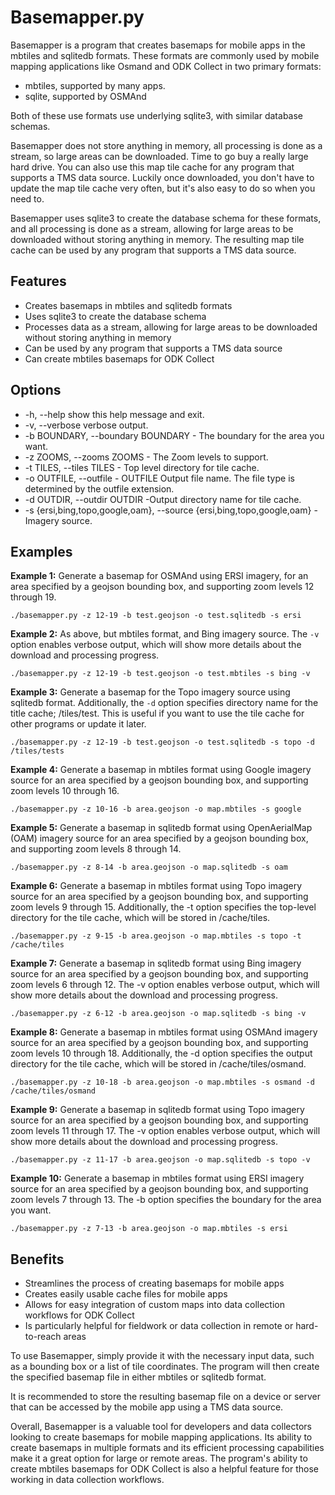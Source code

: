 # Basemapper.py

Basemapper is a program that creates basemaps for mobile apps in the mbtiles and sqlitedb formats. These formats are commonly used by mobile mapping applications like Osmand and ODK Collect in two primary formats:

- mbtiles, supported by many apps.
- sqlite, supported by OSMAnd

Both of these use formats use underlying sqlite3, with similar database
schemas.

Basemapper does not store anything in memory, all processing
is done as a stream, so large areas can be downloaded. Time to go buy a
really large hard drive. You can also use this map tile cache for
any program that supports a TMS data source. Luckily once downloaded,
you don't have to update the map tile cache very often, but it's also
easy to do so when you need to.

Basemapper uses sqlite3 to create the database schema for these formats, and all processing is done as a stream, allowing for large areas to be downloaded without storing anything in memory. The resulting map tile cache can be used by any program that supports a TMS data source.

## Features

- Creates basemaps in mbtiles and sqlitedb formats
- Uses sqlite3 to create the database schema
- Processes data as a stream, allowing for large areas to be downloaded without storing anything in memory
- Can be used by any program that supports a TMS data source
- Can create mbtiles basemaps for ODK Collect

## Options

- -h, --help show this help message and exit.
- -v, --verbose verbose output.
- -b BOUNDARY, --boundary BOUNDARY - The boundary for the area you want.
- -z ZOOMS, --zooms ZOOMS - The Zoom levels to support.
- -t TILES, --tiles TILES - Top level directory for tile cache.
- -o OUTFILE, --outfile - OUTFILE Output file name. The file type is determined by the outfile extension.
- -d OUTDIR, --outdir OUTDIR -Output directory name for tile cache.
- -s {ersi,bing,topo,google,oam}, --source {ersi,bing,topo,google,oam} - Imagery source.

## Examples

**Example 1:**
Generate a basemap for OSMAnd using ERSI imagery, for an area specified by a geojson bounding box, and supporting zoom levels 12 through 19.

    ./basemapper.py -z 12-19 -b test.geojson -o test.sqlitedb -s ersi

**Example 2:**
As above, but mbtiles format, and Bing imagery source. The `-v` option enables verbose output,
which will show more details about the download and processing progress.


    ./basemapper.py -z 12-19 -b test.geojson -o test.mbtiles -s bing -v

**Example 3:**
Generate a basemap for the Topo imagery source using sqlitedb format.
 Additionally, the `-d` option specifies directory name for the title cache; /tiles/test. This is useful
 if you want to use the tile cache for other programs or update it later.

    ./basemapper.py -z 12-19 -b test.geojson -o test.sqlitedb -s topo -d /tiles/tests

**Example 4:**
Generate a basemap in mbtiles format using Google imagery source for an area specified by a geojson bounding box, and supporting zoom levels 10 through 16.

    ./basemapper.py -z 10-16 -b area.geojson -o map.mbtiles -s google

**Example 5:**
Generate a basemap in sqlitedb format using OpenAerialMap (OAM) imagery source for an area specified by a geojson bounding box, and supporting zoom levels 8 through 14.

    ./basemapper.py -z 8-14 -b area.geojson -o map.sqlitedb -s oam

**Example 6:**
Generate a basemap in mbtiles format using Topo imagery source for an area specified by a geojson bounding box, and supporting zoom levels 9 through 15. Additionally, the -t option specifies the top-level directory for the tile cache, which will be stored in /cache/tiles.

    ./basemapper.py -z 9-15 -b area.geojson -o map.mbtiles -s topo -t /cache/tiles

**Example 7:**
Generate a basemap in sqlitedb format using Bing imagery source for an area specified by a geojson bounding box, and supporting zoom levels 6 through 12. The -v option enables verbose output, which will show more details about the download and processing progress.

    ./basemapper.py -z 6-12 -b area.geojson -o map.sqlitedb -s bing -v

**Example 8:**
Generate a basemap in mbtiles format using OSMAnd imagery source for an area specified by a geojson bounding box, and supporting zoom levels 10 through 18. Additionally, the -d option specifies the output directory for the tile cache, which will be stored in /cache/tiles/osmand.

    ./basemapper.py -z 10-18 -b area.geojson -o map.mbtiles -s osmand -d /cache/tiles/osmand

**Example 9:**
Generate a basemap in sqlitedb format using Topo imagery source for an area specified by a geojson bounding box, and supporting zoom levels 11 through 17. The -v option enables verbose output, which will show more details about the download and processing progress.

    ./basemapper.py -z 11-17 -b area.geojson -o map.sqlitedb -s topo -v

**Example 10:**
Generate a basemap in mbtiles format using ERSI imagery source for an area specified by a geojson bounding box, and supporting zoom levels 7 through 13. The -b option specifies the boundary for the area you want.

    ./basemapper.py -z 7-13 -b area.geojson -o map.mbtiles -s ersi

## Benefits

- Streamlines the process of creating basemaps for mobile apps
- Creates easily usable cache files for mobile apps
- Allows for easy integration of custom maps into data collection workflows for ODK Collect
- Is particularly helpful for fieldwork or data collection in remote or hard-to-reach areas

To use Basemapper, simply provide it with the necessary input data, such as a bounding box or a list of tile coordinates. The program will then create the specified basemap file in either mbtiles or sqlitedb format.

It is recommended to store the resulting basemap file on a device or server that can be accessed by the mobile app using a TMS data source.

Overall, Basemapper is a valuable tool for developers and data collectors looking to create basemaps for mobile mapping applications. Its ability to create basemaps in multiple formats and its efficient processing capabilities make it a great option for large or remote areas. The program's ability to create mbtiles basemaps for ODK Collect is also a helpful feature for those working in data collection workflows.
